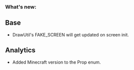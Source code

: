 ### What's new:

## Base

* DrawUtil's FAKE_SCREEN will get updated on screen init.

## Analytics

* Added Minecraft version to the Prop enum.